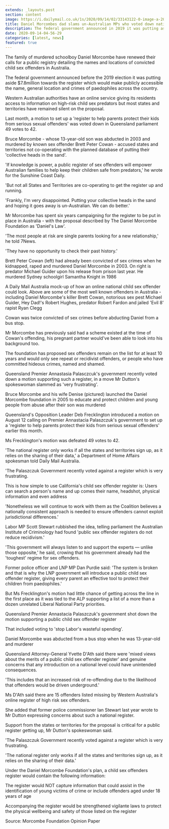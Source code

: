 ```yaml
---
extends: _layouts.post
section: content
image: https://i.dailymail.co.uk/1s/2020/09/14/02/33143122-0-image-a-20_1600045797842.jpg 
title: Daniel Morcombes dad slams un-Australian MPs who voted down national paedophile register 
description: The federal government announced in 2019 it was putting aside $7.8million towards the public register which would make publicly accessible the name and crimes of paedophiles across Australia. 
date: 2020-09-14-04-56-29 
categories: [latest, news] 
featured: true 
--- 
```

The family of murdered schoolboy Daniel Morcombe have renewed their calls for a public registry detailing the names and locations of convicted child sex offenders in Australia.

The federal government announced before the 2019 election it was putting aside $7.8million towards the register which would make publicly accessible the name, general location and crimes of paedophiles across the country.

Western Australian authorities have an online service giving its residents access to information on high-risk child sex predators but most states and territories have remained silent on the proposal.

Last month, a motion to set up a 'register to help parents protect their kids from serious sexual offenders' was voted down in Queensland parliament 49 votes to 42. 

Bruce Morcombe - whose 13-year-old son was abducted in 2003 and murdered by known sex offender Brett Peter Cowan - accused states and territories not co-operating with the planned database of putting their 'collective heads in the sand'.

'If knowledge is power, a public register of sex offenders will empower Australian families to help keep their children safe from predators,' he wrote for the Sunshine Coast Daily.

'But not all States and Territories are co-operating to get the register up and running. 

'Frankly, I'm very disappointed. Putting your collective heads in the sand and hoping it goes away is un-Australian. We can do better.'

Mr Morcombe has spent six years campaigning for the register to be put in place in Australia - with the proposal described by The Daniel Morcombe Foundation as 'Daniel's Law'.

'The most people at risk are single parents looking for a new relationship,' he told 7News.

'They have no opportunity to check their past history.'   

Brett Peter Cowan (left) had already been convicted of sex crimes when he kidnapped, raped and murdered Daniel Morcombe in 2003. On right is predator Michael Guider upon his release from prison last year. He murdered Sydney schoolgirl Samantha Knight in 1986

A Daily Mail Australia mock-up of how an online national child sex offender could look. Above are some of the most well known offenders in Australia - including Daniel Morcombe's killer Brett Cowan, notorious sex pest Michael Guider, Hey Dad!'s Robert Hughes, predator Robert Fardon and jailed 'Evil 8' rapist Ryan Clegg

Cowan was twice convicted of sex crimes before abducting Daniel from a bus stop. 

Mr Morcombe has previously said had a scheme existed at the time of Cowan's offending, his pregnant partner would've been able to look into his background too.

The foundation has proposed sex offenders remain on the list for at least 10 years and would only see repeat or recidivist offenders, or people who have committed hideous crimes, named and shamed. 

Queensland Premier Annastasia Palasczcuk's government recently voted down a motion supporting such a register, in a move Mr Dutton's spokeswoman slammed as 'very frustrating'.  

Bruce Morcombe and his wife Denise (pictured) launched the Daniel Morcombe foundation in 2005 to educate and protect children and young people from abuse after their son was murdered

Queensland's Opposition Leader Deb Frecklington introduced a motion on August 12 calling on Premier Annastacia Palaszczuk's government to set up a 'register to help parents protect their kids from serious sexual offenders' earlier this month. 

Ms Frecklington's motion was defeated 49 votes to 42. 

'The national register only works if all the states and territories sign up, as it relies on the sharing of their data,' a Department of Home Affairs spokesman told Daily Mail Australia.  

'The Palaszczuk Government recently voted against a register which is very frustrating.

This is how simple to use California's child sex offender register is: Users can search a person's name and up comes their name, headshot, physical information and even address

'Nonetheless we will continue to work with them as the Coalition believes a nationally consistent approach is needed to ensure offenders cannot exploit jurisdictional differences.'

Labor MP Scott Stewart rubbished the idea, telling parliament the Australian Institute of Criminology had found 'public sex offender registers do not reduce recidivism.' 

'This government will always listen to and support the experts — unlike those opposite,' he said, crowing that his government already had the 'toughest' regime for sex offenders. 

Former police officer and LNP MP Dan Purdie said: 'The system is broken and that is why the LNP government will introduce a public child sex offender register, giving every parent an effective tool to protect their children from paedophiles.' 

But Ms Frecklington's motion had little chance of getting across the line in the first place as it was tied to the ALP supporting a list of a more than a dozen unrelated Liberal National Party priorities.

Queensland Premier Annastacia Palaszczuk's government shot down the motion supporting a public child sex offender register

That included voting to 'stop Labor's wasteful spending'. 

Daniel Morcombe was abducted from a bus stop when he was 13-year-old and murderer

Queensland Attorney-General Yvette D'Ath said there were 'mixed views about the merits of a public child sex offender register' and genuine concerns that any introduction on a national level could have unintended consequences.

'This includes that an increased risk of re-offending due to the likelihood that offenders would be driven underground.'

Ms D'Ath said there are 15 offenders listed missing by Western Australia's online register of high risk sex offenders.

She added that former police commissioner Ian Stewart last year wrote to Mr Dutton expressing concerns about such a national register.

Support from the states or territories for the proposal is critical for a public register getting up, Mr Dutton's spokeswoman said.

'The Palaszczuk Government recently voted against a register which is very frustrating. 

'The national register only works if all the states and territories sign up, as it relies on the sharing of their data.' 

Under the Daniel Morcombe Foundation's plan, a child sex offenders register would contain the following information:

The register would NOT capture information that could assist in the identification of young victims of crime or include offenders aged under 18 years of age

Accompanying the register would be strengthened vigilante laws to protect the physical wellbeing and safety of those listed on the register

Source: Morcombe Foundation Opinion Paper

 

